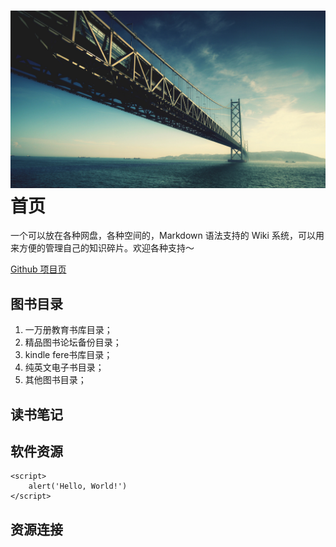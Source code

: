 ![Bridge](./imgs/bridge.jpg)
首页
===

一个可以放在各种网盘，各种空间的，Markdown 语法支持的 Wiki 系统，可以用来方便的管理自己的知识碎片。欢迎各种支持～

[Github 项目页](https://github.com/dmscode/Wiki-in-box)

## 图书目录 ##

1. 一万册教育书库目录；
2. 精品图书论坛备份目录；
3. kindle fere书库目录；
4. 纯英文电子书目录；
5. 其他图书目录；

## 读书笔记 ##



## 软件资源 ##

	<script>
		alert('Hello, World!')
	</script>

## 资源连接 ##

